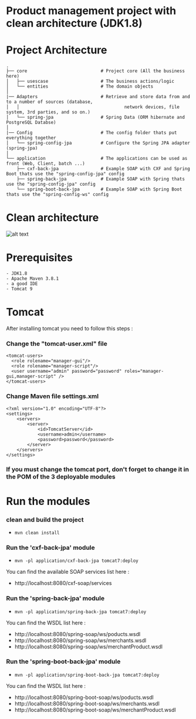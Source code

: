 # Product management project with clean architecture (JDK1.8)

# Project Architecture
    .
    ├── core                            # Project core (All the business here)
    │   ├── usescase                    # The business actions/logic
    │   └── entities                    # The domain objects
    │
    |── Adapters                        # Retrieve and store data from and to a number of sources (database, 
    │   │                                        network devices, file system, 3rd parties, and so on.)
    │   └── spring-jpa                  # Spring Data (ORM hibernate and PostgreSQL Databse)
    │
    |── Config                          # The config folder thats put everything together
    │   └── spring-config-jpa           # Configure the Spring JPA adapter (spring-jpa)
    │
    └── application                     # The applications can be used as front (Web, Client, batch ...)
        ├── cxf-back-jpa                # Example SOAP with CXF and Spring Boot thats use the "spring-config-jpa" config
        ├── spring-back-jpa             # Example SOAP with Spring thats use the "spring-config-jpa" config
        └── spring-boot-back-jpa        # Example SOAP with Spring Boot thats use the "spring-config-ws" config  
    
# Clean architecture
![alt text](https://cdn-media-1.freecodecamp.org/images/lbexLhWvRfpexSV0lSIWczkHd5KdszeDy9a3 "Our clean Architecture")

# Prerequisites
    - JDK1.8
    - Apache Maven 3.8.1
    - a good IDE
    - Tomcat 9

# Tomcat
After installing tomcat you need to follow this steps :
### Change the "tomcat-user.xml" file

    <tomcat-users>
      <role rolename="manager-gui"/>
      <role rolename="manager-script"/>
      <user username="admin" password="password" roles="manager-gui,manager-script" />
    </tomcat-users>

### Change Maven file settings.xml
    <?xml version="1.0" encoding="UTF-8"?>
    <settings>
        <servers>
            <server>
                <id>TomcatServer</id>
                <username>admin</username>
                <password>password</password>
            </server>
        </servers>
    </settings>

### If you must change the tomcat port, don't forget to change it in the POM of the 3 deployable modules

# Run the modules
### clean and build the project
* `mvn clean install`

### Run the 'cxf-back-jpa' module
* `mvn -pl application/cxf-back-jpa tomcat7:deploy`

You can find the available SOAP services list here :
- http://localhost:8080/cxf-soap/services

### Run the 'spring-back-jpa' module
* `mvn -pl application/spring-back-jpa tomcat7:deploy`

You can find the WSDL list here :
- http://localhost:8080/spring-soap/ws/poducts.wsdl
- http://localhost:8080/spring-soap/ws/merchants.wsdl
- http://localhost:8080/spring-soap/ws/merchantProduct.wsdl

### Run the 'spring-boot-back-jpa' module
* `mvn -pl application/spring-boot-back-jpa tomcat7:deploy`

You can find the WSDL list here :
- http://localhost:8080/spring-boot-soap/ws/poducts.wsdl
- http://localhost:8080/spring-boot-soap/ws/merchants.wsdl
- http://localhost:8080/spring-boot-soap/ws/merchantProduct.wsdl
